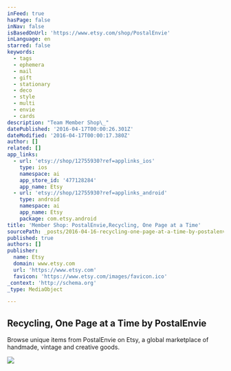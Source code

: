 ```yaml
---
inFeed: true
hasPage: false
inNav: false
isBasedOnUrl: 'https://www.etsy.com/shop/PostalEnvie'
inLanguage: en
starred: false
keywords:
  - tags
  - ephemera
  - mail
  - gift
  - stationary
  - deco
  - style
  - multi
  - envie
  - cards
description: "Team Member Shop\_"
datePublished: '2016-04-17T00:00:26.301Z'
dateModified: '2016-04-17T00:00:17.380Z'
author: []
related: []
app_links:
  - url: 'etsy://shop/12755930?ref=applinks_ios'
    type: ios
    namespace: ai
    app_store_id: '477128284'
    app_name: Etsy
  - url: 'etsy://shop/12755930?ref=applinks_android'
    type: android
    namespace: ai
    app_name: Etsy
    package: com.etsy.android
title: 'Member Shop: PostalEnvie,Recycling, One Page at a Time'
sourcePath: _posts/2016-04-16-recycling-one-page-at-a-time-by-postalenvie.md
published: true
authors: []
publisher:
  name: Etsy
  domain: www.etsy.com
  url: 'https://www.etsy.com'
  favicon: 'https://www.etsy.com/images/favicon.ico'
_context: 'http://schema.org'
_type: MediaObject

---
```

<article style=""><h1>Recycling, One Page at a Time by PostalEnvie</h1><p>Browse unique items from PostalEnvie on Etsy, a global marketplace of handmade, vintage and creative goods.</p><img src="https://img0.etsystatic.com/136/0/12755930/isla_fullxfull.18996710_bpbupglc.jpg" /></article>